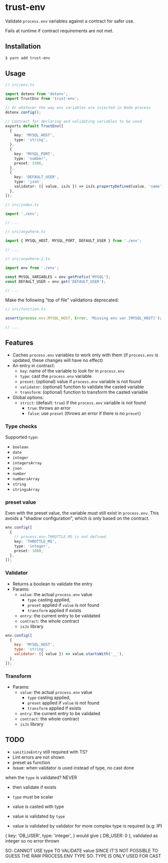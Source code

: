# trust-env

Validate `process.env` variables against a contract for safer use.

Fails at runtime if contract requirements are not met.

## Installation

```bash
$ yarn add trust-env
```

## Usage

```ts
// src/env.ts

import dotenv from 'dotenv';
import TrustEnv from 'trust-env';

// Or whatever the way env variables are injected in Node process
dotenv.config();

// Contract for declaring and validating variables to be used
exports default TrustEnv([
  {
    key: 'MYSQL_HOST',
    type: 'string',
  },
  {
    key: 'MYSQL_PORT',
    type: 'number',
    preset: 3306,
  },
  {
    key: 'DEFAULT_USER',
    type: 'json',
    validator: ({ value, isJs }) => isJs.propertyDefined(value, 'name'),
  },
]);
```

```ts
// src/index.ts

import './env';

// ...
```

```ts
// src/anywhere.ts

import { MYSQL_HOST, MYSQL_PORT, DEFAULT_USER } from './env';

// ...
```

```ts
// src/anywhere-2.ts

import env from './env';

const MYSQL_VARIABLES = env.getPrefix('MYSQL');
const DEFAULT_USER = env.get('DEFAULT_USER');

// ...
```

Make the following "top of file" validations deprecated:

```ts
// src/function.ts

assert(process.env.MYSQL_HOST, Error, 'Missing env var [MYSQL_HOST]');

// ...
```

## Features

- Caches `process.env` variables to work only with them (if `process.env` is updated, these changes will have no effect)
- An entry in contract:
  - `key`: name of the variable to look for in `process.env`
  - `type`: cast the `process.env` variable
  - `preset`: (optional) value if `process.env` variable is not found
  - `validator`: (optional) function to validate the casted variable
  - `transform`: (optional) function to transform the casted variable
- Global options:
  - `strict`: (default: `true`) if the `process.env` variable is not found
    - `true`: throws an error
    - `false`: use `preset` (throws an error if there is no `preset`)

### Type checks

Supported `type`:

- `boolean`
- `date`
- `integer`
- `integersArray`
- `json`
- `number`
- `numbersArray`
- `string`
- `stringsArray`

### preset value

Even with the preset value, the variable must still exist in `process.env`.
This avoids a "shadow configuration", which is only based on the contract.

```ts
env.config([
  {
    // process.env.THROTTLE_MS is not defined
    key: 'THROTTLE_MS',
    type: 'integer',
    preset: 1000,
  },
]);
```

### Validator

- Returns a boolean to validate the entry
- Params:
  - `value`: the actual `process.env` value
    - `type` casting applied,
    - `preset` applied if `value` is not found
    - `transform` applied if exists
  - `entry`: the current entry to be validated
  - `contract`: the whole contract
  - `isJs` library

```js
env.config([
  {
    key: 'MYSQL_HOST',
    type: 'string',
    validator: ({ value }) => value.startsWith('__'),
  },
]);
```

### Transform

- Params:
  - `value`: the actual `process.env` value
    - `type` casting applied,
    - `preset` applied if `value` is not found
    - `transform` applied if exists
  - `entry`: the current entry to be validated
  - `contract`: the whole contract
  - `isJs` library

## TODO

- `sanitizeEntry` still required with TS?
- Lint errors are not shown
- preset as function
- Issue: when validator is used instead of type, no cast done

when the `type` is validated? NEVER

- then validate if exists

- `type` must be scalar
- value is casted with type
- value is validated by `type`
- value is validated by validator for more complex type is required (e.g: IP)

{
key: 'DB_USER',
type: 'integer',
}
would give { DB_USER: 0 }, validated as integer so no error thrown

SO: CANNOT USE type TO VALIDATE value SINCE IT'S NOT POSSIBLE TO GUESS THE RAW
PROCESS.ENV TYPE
SO: TYPE IS ONLY USED FOR CAST
